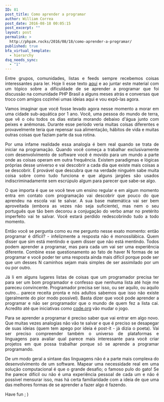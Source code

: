 ```yaml
---
ID: 81
post_title: Como aprender a programar
author: William Correa
post_date: 2016-08-18 00:05:15
post_excerpt: ""
layout: post
permalink: >
  http://phpzm.rocks/2016/08/18/como-aprender-a-programar/
published: true
bfa_virtual_template:
  - hierarchy
dsq_needs_sync:
  - "1"
---
```

<p style="text-align: justify;">Entre grupos, comunidades, listas e feeds sempre recebemos coisas interessantes para ler. Hoje li esse texto <a href="http://www.techdicas.net.br/2016/08/6-maneiras-comprovadas-para-aprender.html" target="_blank">aqui</a> e ao juntar este material com um tópico sobre a dificuldade de se aprender a programar que foi discussão na comunidade PHP Brasil a alguns meses atrás e conversas que troco com amigos cozinhei umas ideias aqui e vou expô-las agora.</p>
<p style="text-align: justify;">Vamos imaginar que você fosse levado agora nesse momento a morar em uma cidade sub-aquática por 1 ano. Você, uma pessoa do mundo de terra, que vê o céu todos os dias estaria morando debaixo d'água junto com peixes e anêmonas. Durante esse período veria muitas coisas diferentes e provavelmente teria que repensar sua alimentação, hábitos de vida e muitas outras coisas que faziam parte da sua rotina.</p>
<p style="text-align: justify;">Por uma infame realidade essa analogia é bem real quando se trata de iniciar na programação. Quando você começa a trabalhar exclusivamente com desenvolvimento de software você é movido para um mundo a parte onde as coisas operam em outra frequência. Existem paradigmas e lógicas próprias desse universo e vai descobrir a cada dia que existe mais coisas a se descobrir. É provável que descubra que na verdade ninguém sabe muita coisa sobre como tudo funciona e que alguns jargões são usados indiscriminadamente sem escrúpulo algum para parecer que sabe-se algo.</p>
<p style="text-align: justify;">O que importa é que se você teve um ensino regular e em algum momento entra em contato com programação vai descobrir que pouco do que aprendeu na escola vai te salvar. A sua base matemática vai ser bem aproveitada (embora as vezes não seja suficiente), mas nem o seu português que tão bem decorou a conjugação do verbo amar no pretérito imperfeito vai te salvar. Você estará perdido redescobrindo tudo a todo momento.</p>
<p style="text-align: justify;">Então você se pergunta como eu me pergunto nesse exato momento: então programar é difícil? - infelizmente a resposta não é monossilábica. Quem disser que sim está mentindo e quem disser que não está mentindo. Todos podem aprender a programar, mas para cada um vai ser uma experiência diferente. Combine esse questionamento ao fato de haver N formas de se programar e você poder ter uma resposta ainda mais difícil porque pode ser que um desses N caminhos sejam mais simples de ser assimilado por um ou por outro.</p>
<p style="text-align: justify;">Já li em alguns lugares listas de coisas que um programador precisa ter para ser um bom programador e confesso que nenhuma lista até hoje me pareceu convincente. Programador precisa ser isso, ou ser aquilo, ou aquilo outro... parece receita pronta e nós adultos sabemos que isso não existe (geralmente do pior modo possível). Basta dizer que você pode aprender a programar e não ser programador que o mundo de quem fez a lista cai. Acredito até que iniciativas como <a href="https://code.org">code.org</a> vão mudar o jogo.</p>
<p style="text-align: justify;">Para se aprender a programar é preciso saber que vai entrar em algo novo. Que muitas vezes analogias não vão te salvar e que é preciso se desapegar de suas ideias (quem tem apego por ideia é post-it - já dizia o poeta). Vai ser preciso compreender também o universo de plataformas e linguagens para avaliar qual parece mais interessante para você criar projetos em que possa trabalhar porque só se aprende a programar programando.</p>
<p style="text-align: justify;">De um modo geral a sintaxe das linguagens não é a parte mais complexa do desenvolvimento de um software. Mapear uma necessidade real em uma solução computacional é que o grande desafio; o famoso pulo do gato! Se lhe parece difícil ou não é uma experiência pessoal de cada um e não é possível mensurar isso, mas há certa familiaridade com a ideia de que uma das melhores formas de se aprender a fazer algo é fazendo.</p>
<p style="text-align: justify;">Have fun ; )</p>
&nbsp;